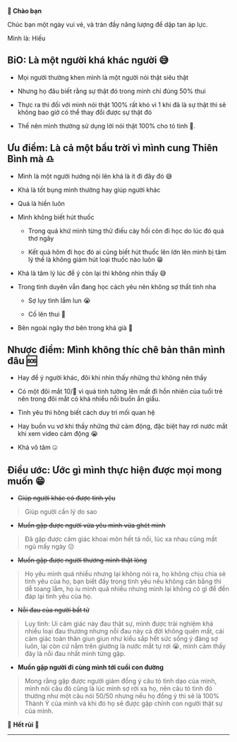 **👋 Chào bạn**

Chúc bạn một ngày vui vẻ, và tràn đầy năng lượng để dập tan áp lực.

Mình là: Hiếu

BiO: Là một người khá khác người 😅
----
- Mọi người thường khen mình là một người nói thật siêu thật

- Nhưng họ đâu biết rằng sự thật đó trong mình chỉ đúng 50% thui

- Thực ra thì đối với mình nói thật 100% rất khó vì 1 khi đã là sự thật thì sẽ không bao giờ có thể thay đổi được sự thật đó

- Thế nên mình thường sử dụng lời nói thật 100% cho tỏ tình 🥰.

Ưu điểm: Là cả một bầu trời vì mình cung **Thiên Bình** mà ♎
----
+ Mình là một người hướng nội lên khá là ít đi đây đó 😅

+ Khá là tốt bụng mình thường hay giúp người khác

+ Quá là hiền luôn

+ Mình không biết hút thuốc

  + Trong quá khứ mình từng thử điếu cày hồi còn đi học do lúc đó quá thơ ngây
  
  + Kết quả hôm đi học đó ai cũng biết hút thuốc lên lớn lên mình bị tâm lý thế là không giám hút loại thuốc nào luôn 😁

+ Khá là tâm lý lúc để ý còn lại thì không nhìn thấy 😅

+ Trong tình duyên vẫn đang học cách yêu nên không sợ thất tình nha

  + Sợ lụy tình lắm lun 😭

  + Cố lên thui 🥰

+ Bên ngoài ngây thơ bên trong khá già 🤔

Nhược điểm: Mình không thíc chê bản thân mình đâu 🆘
----
- Hay để ý người khác, đôi khi nhìn thấy những thứ không nên thấy

- Có một đôi mắt 10/💯 vì quá tinh tường lên mất đi hồn nhiên của tuổi trẻ nên trong đôi mắt có khá nhiều nỗi buồn ẩn giấu.

- Tình yêu thì hông biết cách duy trì mối quan hệ

- Hay buồn vu vơ khi thấy những thứ cảm động, đặc biệt hay rơi nước mắt khi xem video cảm động 😭

- Khá vô tâm 🤐

Điều ước: Ước gì mình thực hiện được mọi mong muốn 😁
----
+ ~~Giúp người khác có được tình yêu~~
> Giúp người cần lý do sao

+ ~~Muốn gặp được người vừa yêu mình vừa ghét mình~~
> Đã gặp được cảm giác khoai môn hết tả nổi, lúc xa nhau cũng mất ngủ mấy ngày 😔

+ ~~Muốn gặp được người thương mình thật lòng~~
> Họ yêu mình quá nhiều nhưng lại không nói ra, họ không chịu chia sẻ tình yêu của họ, bạn biết đấy trong tình yêu nếu không cân bằng thì dễ toang lắm, họ iu mình quá nhiều nhưng mình lại không có gì để đền đáp lại tình yêu của họ.

+ ~~Nỗi đau của người bất tử~~
> Lụy tình: Ui cảm giác này đau thật sự, mình được trải nghiệm khá nhiều loại đau thương nhưng nỗi đau này cả đời không quên mất, cái cảm giác toàn thân giun giun như kiểu sắp hết sức sống ý đáng sợ luôn, lại còn cứ nằm trên giường là nước mắt tự rơi 😭, mình cảm thấy đây là nỗi đau nhất mình từng gặp.

+ **Muốn gặp người đi cùng mình tới cuối con đường**
> Mong rằng gặp được người giám đồng ý câu tỏ tình dạo của mình, mình nói câu đó cũng là lúc mình sợ rời xa họ, nên câu tỏ tình đó thường như một câu nói 50/50 nhưng nếu họ đồng ý thì sẽ là 100% Thành Ý của mình và khi đó họ sẽ được gặp chính con người thật sự của mình.

🎊 **Hết rùi** 🎊
____


